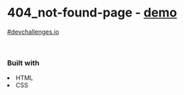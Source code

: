 # 404_not-found-page - <a href="https://dukkevin.github.io/404_not-found-page/" target="_blank">demo</a>
<a href="https://devchallenges.io/portfolio/dukkevin" target="_blank">#devchallenges.io</a>

<br>
<h3>Built with</h3>
<li>HTML</li>
<li>CSS</li>
